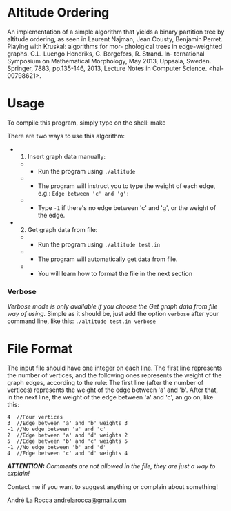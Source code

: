 # Altitude Ordering
An implementation of a simple algorithm that yields a binary partition tree by altitude ordering, as seen in Laurent Najman, Jean Cousty, Benjamin Perret. Playing with Kruskal: algorithms for mor- phological trees in edge-weighted graphs. C.L. Luengo Hendriks, G. Borgefors, R. Strand. In- ternational Symposium on Mathematical Morphology, May 2013, Uppsala, Sweden. Springer, 7883, pp.135-146, 2013, Lecture Notes in Computer Science. &lt;hal-00798621>.

# Usage
To compile this program, simply type on the shell:
    make

There are two ways to use this algorithm:

* 1) Insert graph data manually:
  * - Run the program using `./altitude`
  * - The program will instruct you to type the weight of each edge, e.g.: `Edge between 'c' and 'g': `
  * - Type `-1` if there's no edge between 'c' and 'g', or the weight of the edge.
* 2) Get graph data from file:
  * - Run the program using `./altitude test.in`
  * - The program will automatically get data from file.
  * - You will learn how to format the file in the next section
  
### Verbose
_Verbose mode is only available if you choose the *Get graph data from file* way of using._
Simple as it should be, just add the option `verbose` after your command line, like this:
`./altitude test.in verbose`

# File Format
The input file should have one integer on each line.
The first line represents the number of vertices, and the following ones represents the weight of the graph edges, according to the rule:
The first line (after the number of vertices) represents the weight of the edge between 'a' and 'b'. After that, in the next line, the weight of the edge between 'a' and 'c', an go on, like this:

    4  //Four vertices
    3  //Edge between 'a' and 'b' weights 3
    -1 //No edge between 'a' and 'c'
    2  //Edge between 'a' and 'd' weights 2
    5  //Edge between 'b' and 'c' weights 5
    -1 //No edge between 'b' and 'd'
    4  //Edge between 'c' and 'd' weights 4

_**ATTENTION:** Comments are not allowed in the file, they are just a way to explain!_

Contact me if you want to suggest anything or complain about something!

André La Rocca <andrelarocca@gmail.com>
